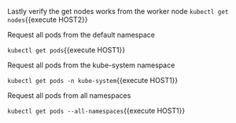 Lastly verify the get nodes works from the worker node
`kubectl get nodes`{{execute HOST2}}

Request all pods from the default namespace

`kubectl get pods`{{execute HOST1}}

Request all pods from the kube-system namespace

`kubectl get pods -n kube-system`{{execute HOST1}}

Request all pods from all namespaces

`kubectl get pods --all-namespaces`{{execute HOST1}}
